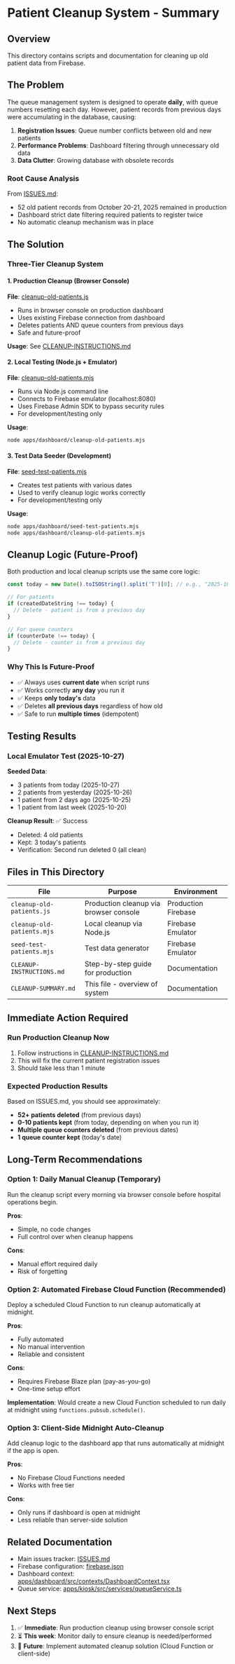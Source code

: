 # Patient Cleanup System - Summary

## Overview

This directory contains scripts and documentation for cleaning up old patient data from Firebase.

## The Problem

The queue management system is designed to operate **daily**, with queue numbers resetting each day. However, patient records from previous days were accumulating in the database, causing:

1. **Registration Issues**: Queue number conflicts between old and new patients
2. **Performance Problems**: Dashboard filtering through unnecessary old data
3. **Data Clutter**: Growing database with obsolete records

### Root Cause Analysis

From [ISSUES.md](../../ISSUES.md#L3-L28):
- 52 old patient records from October 20-21, 2025 remained in production
- Dashboard strict date filtering required patients to register twice
- No automatic cleanup mechanism was in place

## The Solution

### Three-Tier Cleanup System

#### 1. Production Cleanup (Browser Console)
**File**: [cleanup-old-patients.js](cleanup-old-patients.js)

- Runs in browser console on production dashboard
- Uses existing Firebase connection from dashboard
- Deletes patients AND queue counters from previous days
- Safe and future-proof

**Usage**: See [CLEANUP-INSTRUCTIONS.md](CLEANUP-INSTRUCTIONS.md)

#### 2. Local Testing (Node.js + Emulator)
**File**: [cleanup-old-patients.mjs](cleanup-old-patients.mjs)

- Runs via Node.js command line
- Connects to Firebase emulator (localhost:8080)
- Uses Firebase Admin SDK to bypass security rules
- For development/testing only

**Usage**:
```bash
node apps/dashboard/cleanup-old-patients.mjs
```

#### 3. Test Data Seeder (Development)
**File**: [seed-test-patients.mjs](seed-test-patients.mjs)

- Creates test patients with various dates
- Used to verify cleanup logic works correctly
- For development/testing only

**Usage**:
```bash
node apps/dashboard/seed-test-patients.mjs
node apps/dashboard/cleanup-old-patients.mjs
```

## Cleanup Logic (Future-Proof)

Both production and local cleanup scripts use the same core logic:

```javascript
const today = new Date().toISOString().split('T')[0]; // e.g., "2025-10-27"

// For patients
if (createdDateString !== today) {
  // Delete - patient is from a previous day
}

// For queue counters
if (counterDate !== today) {
  // Delete - counter is from a previous day
}
```

### Why This Is Future-Proof

- ✅ Always uses **current date** when script runs
- ✅ Works correctly **any day** you run it
- ✅ Keeps **only today's** data
- ✅ Deletes **all previous days** regardless of how old
- ✅ Safe to run **multiple times** (idempotent)

## Testing Results

### Local Emulator Test (2025-10-27)

**Seeded Data**:
- 3 patients from today (2025-10-27)
- 2 patients from yesterday (2025-10-26)
- 1 patient from 2 days ago (2025-10-25)
- 1 patient from last week (2025-10-20)

**Cleanup Result**: ✅ Success
- Deleted: 4 old patients
- Kept: 3 today's patients
- Verification: Second run deleted 0 (all clean)

## Files in This Directory

| File | Purpose | Environment |
|------|---------|-------------|
| `cleanup-old-patients.js` | Production cleanup via browser console | Production Firebase |
| `cleanup-old-patients.mjs` | Local cleanup via Node.js | Firebase Emulator |
| `seed-test-patients.mjs` | Test data generator | Firebase Emulator |
| `CLEANUP-INSTRUCTIONS.md` | Step-by-step guide for production | Documentation |
| `CLEANUP-SUMMARY.md` | This file - overview of system | Documentation |

## Immediate Action Required

### Run Production Cleanup Now

1. Follow instructions in [CLEANUP-INSTRUCTIONS.md](CLEANUP-INSTRUCTIONS.md)
2. This will fix the current patient registration issues
3. Should take less than 1 minute

### Expected Production Results

Based on ISSUES.md, you should see approximately:
- **52+ patients deleted** (from previous days)
- **0-10 patients kept** (from today, depending on when you run it)
- **Multiple queue counters deleted** (from previous dates)
- **1 queue counter kept** (today's date)

## Long-Term Recommendations

### Option 1: Daily Manual Cleanup (Temporary)
Run the cleanup script every morning via browser console before hospital operations begin.

**Pros**:
- Simple, no code changes
- Full control over when cleanup happens

**Cons**:
- Manual effort required daily
- Risk of forgetting

### Option 2: Automated Firebase Cloud Function (Recommended)
Deploy a scheduled Cloud Function to run cleanup automatically at midnight.

**Pros**:
- Fully automated
- No manual intervention
- Reliable and consistent

**Cons**:
- Requires Firebase Blaze plan (pay-as-you-go)
- One-time setup effort

**Implementation**: Would create a new Cloud Function scheduled to run daily at midnight using `functions.pubsub.schedule()`.

### Option 3: Client-Side Midnight Auto-Cleanup
Add cleanup logic to the dashboard app that runs automatically at midnight if the app is open.

**Pros**:
- No Firebase Cloud Functions needed
- Works with free tier

**Cons**:
- Only runs if dashboard is open at midnight
- Less reliable than server-side solution

## Related Documentation

- Main issues tracker: [ISSUES.md](../../ISSUES.md)
- Firebase configuration: [firebase.json](../../firebase.json)
- Dashboard context: [apps/dashboard/src/contexts/DashboardContext.tsx](../../apps/dashboard/src/contexts/DashboardContext.tsx)
- Queue service: [apps/kiosk/src/services/queueService.ts](../../apps/kiosk/src/services/queueService.ts)

## Next Steps

1. ✅ **Immediate**: Run production cleanup using browser console script
2. ⏳ **This week**: Monitor daily to ensure cleanup is needed/performed
3. 📅 **Future**: Implement automated cleanup solution (Cloud Function or client-side)

